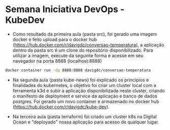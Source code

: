 # Semana Iniciativa DevOps - KubeDev

- Como resultado da primeira aula (pasta src), foi gerado uma imagem docker e feito upload para o docker hub (https://hub.docker.com/r/davigdc/conversao-temperatura), a aplicação dentro da pasta src é um clone do repositório disponibilizado. Para utilizar a imagem, execute da seguinte forma e acesse em seu navegador na porta 8888 (localhost:8888)

``` bash
docker container run -dp 8888:8080 davigdc/conversao-temperatura
```

- Na segunda aula (pasta kube-news) foi explicado os princípios e finalidades do kubernetes, o objetivo foi criar um cluster local com a ferramenta k3d e subir a aplicação disponibilizada neste cluster, criando o manifesto de deployment e service da aplicação e banco de dados postgres. Foi gerado um novo container e armazenado no docker hub (https://hub.docker.com/r/davigdc/kube-dev). 

- Na terceira aula (pasta terraform) foi criado um cluster k8s na Digital Ocean e "deployado" nossa aplicação para acesso de qualquer lugar.
